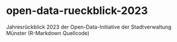 # open-data-rueckblick-2023
Jahresrückblick 2023 der Open-Data-Initiative der Stadtverwaltung Münster  (R-Markdown Quellcode)
